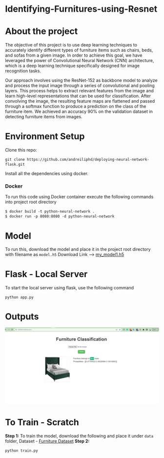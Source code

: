 # Identifying-Furnitures-using-Resnet

# About the project
The objective of this project is to use deep learning techniques to accurately identify different types of furniture items such as chairs, beds, and sofas from a given image. In order to achieve this goal, we have leveraged the power of Convolutional Neural Network (CNN) architecture, which is a deep learning technique specifically designed for image recognition tasks.

Our approach involves using the ResNet-152 as backbone model to analyze and process the input image through a series of convolutional and pooling layers. This process helps to extract relevant features from the image and learn high-level representations that can be used for classification. After convolving the image, the resulting feature maps are flattened and passed through a softmax function to produce a prediction on the class of the furniture item. We achieved an accuracy 90% on the validation dataset in detecting furniture items from images. 

# Environment Setup
Clone this repo:
```
git clone https://github.com/andreiliphd/deploying-neural-network-flask.git
```
Install all the dependencies using docker.
### Docker
To run this code using Docker container execute the following commands into project root directory
```
$ docker build -t python-neural-network .
$ docker run -p 8080:8080 -d python-neural-network
```
# Model 
To run this, download the model and place it in the project root directory with filename as `model.h5`
Download Link --> [my_model1.h5](https://drive.google.com/drive/folders/1MLgclJRSRJUKOftHP7wklIfZ95HThKj6?usp=sharing)

# Flask - Local Server
To start the local server using flask, use the following command
```
python app.py
```
# Outputs
![output](https://github.com/AlekhyaD/Identifying-Furnitures-using-Resnet/blob/main/Capture.PNG)
# To Train - Scratch
**Step 1:**
To train the model, download the following and place it under `data` folder,
Dataset - [Furniture Dataset]()
**Step 2:**
```
python train.py
```
